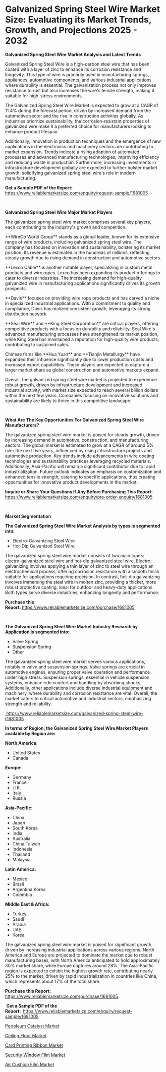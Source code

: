 <p><h1>Galvanized Spring Steel Wire Market Size: Evaluating its Market Trends, Growth, and Projections 2025 - 2032</h1></p><p><strong>Galvanized Spring Steel Wire Market Analysis and Latest Trends</strong></p>
<p><p>Galvanized Spring Steel Wire is a high-carbon steel wire that has been coated with a layer of zinc to enhance its corrosion resistance and longevity. This type of wire is primarily used in manufacturing springs, appliances, automotive components, and various industrial applications where durability is essential. The galvanization process not only improves resistance to rust but also increases the wire's tensile strength, making it suitable for high-stress environments.</p><p>The Galvanized Spring Steel Wire Market is expected to grow at a CAGR of 11.4% during the forecast period, driven by increased demand from the automotive sector and the rise in construction activities globally. As industries prioritize sustainability, the corrosion-resistant properties of galvanized wire make it a preferred choice for manufacturers looking to enhance product lifespan. </p><p>Additionally, innovation in production techniques and the emergence of new applications in the electronics and machinery sectors are contributing to market expansion. Trends indicate a rising adoption of automated processes and advanced manufacturing technologies, improving efficiency and reducing waste in production. Furthermore, increasing investments in infrastructure development globally are expected to further bolster market growth, solidifying galvanized spring steel wire's role in modern manufacturing.</p></p>
<p><strong>Get a Sample PDF of the Report:&nbsp;</strong> <a href="https://www.reliablemarketsize.com/enquiry/request-sample/1681005?utm_campaign=1766&utm_medium=2&utm_source=Github&utm_content=ia&utm_term=30012025&utm_id=galvanized-spring-steel-wire">https://www.reliablemarketsize.com/enquiry/request-sample/1681005</a></p>
<p>&nbsp;</p>
<p><strong>Galvanized Spring Steel Wire Major Market Players</strong></p>
<p><p>The galvanized spring steel wire market comprises several key players, each contributing to the industry's growth and competition. </p><p>**WireCo World Group** stands as a global leader, known for its extensive range of wire products, including galvanized spring steel wire. The company has focused on innovation and sustainability, bolstering its market position. Its revenue is estimated in the hundreds of millions, reflecting steady growth due to rising demand in construction and automotive sectors.</p><p>**Lexco Cable** is another notable player, specializing in custom metal products and wire ropes. Lexco has been expanding its product offerings to cater to diverse industries. The increasing demand for high-quality galvanized wire in manufacturing applications significantly drives its growth prospects.</p><p>**Davis** focuses on providing wire rope products and has carved a niche in specialized industrial applications. With a commitment to quality and compliance, Davis has realized consistent growth, leveraging its strong distribution network.</p><p>**Seal Wire** and **King Steel Corporation** are critical players, offering competitive products with a focus on durability and reliability. Seal Wire's advanced manufacturing processes have strengthened its market position, while King Steel has maintained a reputation for high-quality wire products, contributing to sustained sales.</p><p>Chinese firms like **Hua Yuan** and **Tianjin Metallurgy** have expanded their influence significantly due to lower production costs and increased export capabilities. These players are expected to capture a larger market share as global construction and automotive markets expand.</p><p>Overall, the galvanized spring steel wire market is projected to experience robust growth, driven by infrastructure development and increased industrial activity, with market size expected to reach several billion dollars within the next few years. Companies focusing on innovative solutions and sustainability are likely to thrive in this competitive landscape.</p></p>
<p>&nbsp;</p>
<p><strong>What Are The Key Opportunities For Galvanized Spring Steel Wire Manufacturers?</strong></p>
<p><p>The galvanized spring steel wire market is poised for steady growth, driven by increasing demand in automotive, construction, and manufacturing sectors. The global market is estimated to grow at a CAGR of around 5% over the next five years, influenced by rising infrastructure projects and automotive production. Key trends include advancements in wire coating technologies and sustainability practices leveraging recycled materials. Additionally, Asia-Pacific will remain a significant contributor due to rapid industrialization. Future outlook indicates an emphasis on customization and enhanced tensile strength, catering to specific applications, thus creating opportunities for innovative product developments in the market.</p></p>
<p><strong>Inquire or Share Your Questions If Any Before Purchasing This Report:</strong> <a href="https://www.reliablemarketsize.com/enquiry/pre-order-enquiry/1681005?utm_campaign=1766&utm_medium=2&utm_source=Github&utm_content=ia&utm_term=30012025&utm_id=galvanized-spring-steel-wire">https://www.reliablemarketsize.com/enquiry/pre-order-enquiry/1681005</a></p>
<p>&nbsp;</p>
<p><strong>Market Segmentation</strong></p>
<p><strong>The Galvanized Spring Steel Wire Market Analysis by types is segmented into:</strong></p>
<p><ul><li>Electro-Galvanizing Steel Wire</li><li>Hot-Dip Galvanized Steel Wire</li></ul></p>
<p><p>The galvanized spring steel wire market consists of two main types: electro-galvanized steel wire and hot-dip galvanized steel wire. Electro-galvanizing involves applying a thin layer of zinc to steel wire through an electrochemical process, offering corrosion resistance with a smooth finish suitable for applications requiring precision. In contrast, hot-dip galvanizing involves immersing the steel wire in molten zinc, providing a thicker, more robust protective coating, ideal for outdoor and heavy-duty applications. Both types serve diverse industries, enhancing longevity and performance.</p></p>
<p><strong>Purchase this Report:&nbsp;</strong><a href="https://www.reliablemarketsize.com/purchase/1681005?utm_campaign=1766&utm_medium=2&utm_source=Github&utm_content=ia&utm_term=30012025&utm_id=galvanized-spring-steel-wire">https://www.reliablemarketsize.com/purchase/1681005</a></p>
<p>&nbsp;</p>
<p><strong>The Galvanized Spring Steel Wire Market Industry Research by Application is segmented into:</strong></p>
<p><ul><li>Valve Spring</li><li>Suspension Spring</li><li>Other</li></ul></p>
<p><p>The galvanized spring steel wire market serves various applications, notably in valve and suspension springs. Valve springs are crucial in automotive engines, ensuring proper valve operation and performance under high stress. Suspension springs, essential in vehicle suspension systems, enhance ride comfort and handling by absorbing shocks. Additionally, other applications include diverse industrial equipment and machinery, where durability and corrosion resistance are vital. Overall, the market caters to critical automotive and industrial sectors, emphasizing strength and reliability.</p></p>
<p><a href="https://www.reliablemarketsize.com/galvanized-spring-steel-wire-r1681005?utm_campaign=1766&utm_medium=2&utm_source=Github&utm_content=ia&utm_term=30012025&utm_id=galvanized-spring-steel-wire">&nbsp;https://www.reliablemarketsize.com/galvanized-spring-steel-wire-r1681005</a></p>
<p><strong>In terms of Region, the Galvanized Spring Steel Wire Market Players available by Region are:</strong></p>
<p>
    <p> <strong> North America: </strong>
        <ul>
            <li>United States</li>
            <li>Canada</li>
        </ul>
        </p> 
    <p> <strong> Europe: </strong>
        <ul>
            <li>Germany</li>
            <li>France</li>
            <li>U.K.</li>
            <li>Italy</li>
            <li>Russia</li>
        </ul>
        </p> 
    <p> <strong> Asia-Pacific: </strong>
        <ul>
            <li>China</li>
            <li>Japan</li>
            <li>South Korea</li>
            <li>India</li>
            <li>Australia</li>
            <li>China Taiwan</li>
            <li>Indonesia</li>
            <li>Thailand</li>
            <li>Malaysia</li>
        </ul>
        </p> 
    <p> <strong> Latin America: </strong>
        <ul>
            <li>Mexico</li>
            <li>Brazil</li>
            <li>Argentina Korea</li>
            <li>Colombia</li>
        </ul>
        </p> 
    <p> <strong> Middle East & Africa: </strong>
        <ul>
            <li>Turkey</li>
            <li>Saudi</li>
            <li>Arabia</li>
            <li>UAE</li>
            <li>Korea</li>
        </ul>
    </p>
    </p>
<p><p>The galvanized spring steel wire market is poised for significant growth, driven by increasing industrial applications across various regions. North America and Europe are projected to dominate the market due to robust manufacturing bases, with North America anticipated to hold approximately 30% market share, while Europe captures around 28%. The Asia-Pacific region is expected to exhibit the highest growth rate, contributing nearly 25% to the market, driven by rapid industrialization in countries like China, which represents about 17% of the total share.</p></p>
<p><strong>Purchase this Report: </strong><a href="https://www.reliablemarketsize.com/purchase/1681005?utm_campaign=1766&utm_medium=2&utm_source=Github&utm_content=ia&utm_term=30012025&utm_id=galvanized-spring-steel-wire">https://www.reliablemarketsize.com/purchase/1681005</a></p>
<p>&nbsp;<strong>Get a Sample PDF of the Report:&nbsp;&nbsp;</strong><a href="https://www.reliablemarketsize.com/enquiry/request-sample/1681005?utm_campaign=1766&utm_medium=2&utm_source=Github&utm_content=ia&utm_term=30012025&utm_id=galvanized-spring-steel-wire">https://www.reliablemarketsize.com/enquiry/request-sample/1681005</a></p>
<p><strong></strong></p>
<p><p><a href="https://github.com/lalolatiot/Market-Research-Report-List-1/blob/main/petroleum-catalyst-market.md?utm_campaign=1766&utm_medium=2&utm_source=Github&utm_content=ia&utm_term=30012025&utm_id=galvanized-spring-steel-wire">Petroleum Catalyst Market</a></p><p><a href="https://github.com/zurubting/Market-Research-Report-List-1/blob/main/ceiling-floor-market.md?utm_campaign=1766&utm_medium=2&utm_source=Github&utm_content=ia&utm_term=30012025&utm_id=galvanized-spring-steel-wire">Ceiling Floor Market</a></p><p><a href="https://github.com/vimar16th/Market-Research-Report-List-7/blob/main/card-printing-ribbon-market.md?utm_campaign=1766&utm_medium=2&utm_source=Github&utm_content=ia&utm_term=30012025&utm_id=galvanized-spring-steel-wire">Card Printing Ribbon Market</a></p><p><a href="https://github.com/luckyshygirl/Market-Research-Report-List-7/blob/main/security-window-film-market.md?utm_campaign=1766&utm_medium=2&utm_source=Github&utm_content=ia&utm_term=30012025&utm_id=galvanized-spring-steel-wire">Security Window Film Market</a></p><p><a href="https://github.com/ternainglin/Market-Research-Report-List-1/blob/main/air-cushion-film-market.md?utm_campaign=1766&utm_medium=2&utm_source=Github&utm_content=ia&utm_term=30012025&utm_id=galvanized-spring-steel-wire">Air Cushion Film Market</a></p></p>